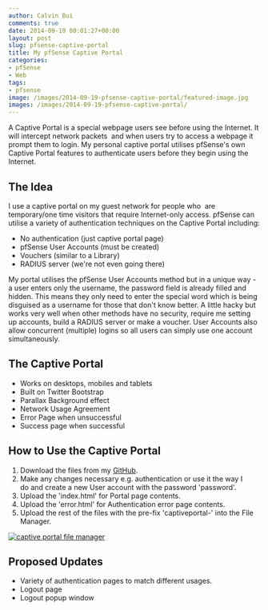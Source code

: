 ```yaml
---
author: Calvin Bui
comments: true
date: 2014-09-19 00:01:27+00:00
layout: post
slug: pfsense-captive-portal
title: My pfSense Captive Portal
categories:
- pfSense
- Web
tags:
- pfsense
image: /images/2014-09-19-pfsense-captive-portal/featured-image.jpg 
images: /images/2014-09-19-pfsense-captive-portal/
---
```


A Captive Portal is a special webpage users see before using the Internet. It will intercept network packets  and when users try to access a webpage it prompt them to login. My personal captive portal utilises pfSense's own Captive Portal features to authenticate users before they begin using the Internet.

<!-- more -->

## The Idea

I use a captive portal on my guest network for people who  are temporary/one time visitors that require Internet-only access. pfSense can utilise a variety of authentication techniques on the Captive Portal including:

* No authentication (just captive portal page)
* pfSense User Accounts (must be created)
* Vouchers (similar to a Library)
* RADIUS server (we're not even going there)

My portal utilises the pfSense User Accounts method but in a unique way - a user enters only the username, the password field is already filled and hidden. This means they only need to enter the special word which is being disguised as a username for those that don't know better. A little hacky but works very well when other methods have no security, require me setting up accounts, build a RADIUS server or make a voucher. User Accounts also allow concurrent (multiple) logins so all users can simply use one account simultaneously.

## The Captive Portal

* Works on desktops, mobiles and tablets
* Built on Twitter Bootstrap
* Parallax Background effect
* Network Usage Agreement
* Error Page when unsuccessful
* Success page when successful

## How to Use the Captive Portal

1. Download the files from my [GitHub](https://github.com/calvinbui/pfsense-captive-portal).
2. Make any changes necessary e.g. authentication or use it the way I do and create a new User account with the password 'password'.
3. Upload the 'index.html' for Portal page contents.
4. Upload the 'error.html' for Authentication error page contents.
5. Upload the rest of the files with the pre-fix 'captiveportal-' into the File Manager. 

[![captive portal file manager]({{page.images}}capture2.png)]({{page.images}}capture2.png)

## Proposed Updates

* Variety of authentication pages to match different usages.
* Logout page
* Logout popup window
